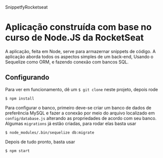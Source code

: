 
SnippetfyRocketseat

# Aplicação construída com base no curso de Node.JS da RocketSeat

A aplicação, feita em Node, serve para armazernar snippets de código.
A aplicação aborda todos os aspectos simples de um back-end, Usando o Sequelize como ORM, e fazendo conexão com bancos SQL.

## Configurando

Para ver em funcionamento, dê um `$ git clone` neste projeto, depois rode

```
$ npm install
```

Para configurar o banco, primeiro deve-se criar um banco de dados de preferência MySQL e fazer a conexão por meio do arquivo localizado em `config/database.js` alterando as propriedades de acordo com seu banco.
Algumas `migrations` já estão criadas, para rodar elas basta usar

```
$ node_modules/.bin/sequelize db:migrate
```

Depois de tudo pronto, basta usar

```
$ npm start
```